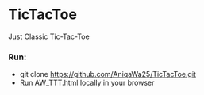 # TicTacToe
Just Classic Tic-Tac-Toe

### Run: 
- git clone https://github.com/AniqaWa25/TicTacToe.git
- Run AW_TTT.html locally in your browser
